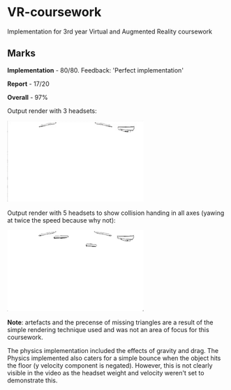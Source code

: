 # VR-coursework

Implementation for 3rd year Virtual and Augmented Reality coursework

## Marks
**Implementation** - 80/80. Feedback: 'Perfect implementation'

**Report** - 17/20

**Overall** - 97%


Output render with 3 headsets:

![GIF showing the render of 3 headsets](./gifs/3_headsets_recording.gif)

Output render with 5 headsets to show collision handing in all axes (yawing at twice the speed because why not):

![GIF showing the render of 5 headsets](./gifs/5_headsets_recording.gif)

**Note**: artefacts and the precense of missing triangles are a result of the simple rendering technique used and was not an area of focus for this coursework.

The physics implementation included the effects of gravity and drag. The Physics implemented also caters for a simple bounce when the object hits the floor (y velocity component is negated). However, this is not clearly visible in the video as the headset weight and velocity weren't set to demonstrate this.